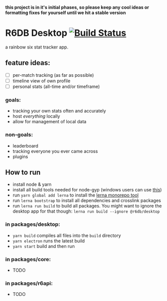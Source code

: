 **this project is in it's initial phases, so please keep any cool ideas or formatting fixes for yourself until we hit a stable version**

# R6DB Desktop [![Build Status](https://dev.azure.com/R6DB/app/_apis/build/status/r6db.app)](https://dev.azure.com/R6DB/app/_build/latest?definitionId=2)

a rainbow six stat tracker app.

## feature ideas:

-   [ ] per-match tracking (as far as possible)
-   [ ] timeline view of own profile
-   [ ] personal stats (all-time and/or timeframe)

### goals:

-   tracking your own stats often and accurately
-   host _everything_ locally
-   allow for management of local data

### non-goals:

-   leaderboard
-   tracking everyone you ever came across
-   plugins

## How to run

-   install node & yarn
-   install all build tools needed for node-gyp (windows users can use [this](https://www.npmjs.com/package/windows-build-tools))
-   run `yarn global add lerna` to install the [lerna monorepo tool](https://lernajs.io/)
-   run `lerna bootstrap` to install all dependencies and crosslink packages
-   run `lerna run build` to build all packages. You might want to ignore the desktop app for that though: `lerna run build --ignore @r6db/desktop`

### in packages/desktop:

-   `yarn build` compiles all files into the `build` directory
-   `yarn electron` runs the latest build
-   `yarn start` build and then run

### in packages/core:

-   TODO

### in packages/r6api:

-   TODO

